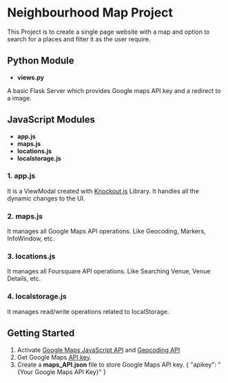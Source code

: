 # Neighbourhood Map Project

This Project is to create a single page website with a map and option to search for a places and filter it as the user require.

## Python Module

* **views.py**

A basic Flask Server which provides Google maps API key and a redirect to a image.


## JavaScript Modules
* **app.js**
* **maps.js**
* **locations.js**
* **localstorage.js**


### 1. app.js
It is a ViewModal created with [Knockout.js](https://knockoutjs.com) Library.
It handles all the dynamic changes to the UI.

### 2. maps.js
It manages all Google Maps API operations. Like Geocoding, Markers, InfoWindow, etc.

### 3. locations.js
It manages all Foursquare API operations. Like Searching Venue, Venue Details, etc.

### 4. localstorage.js
It manages read/write operations related to localStorage.


## Getting Started

1. Activate [Google Maps JavaScript API](https://developers.google.com/maps/documentation/javascript/tutorial) and [Geocoding API](https://developers.google.com/maps/documentation/geocoding/intro)
2. Get Google Maps [API key](https://developers.google.com/maps/documentation/javascript/get-api-key).
3. Create a **maps_API.json** file to store Google Maps API key.
    {
        "apikey": "{Your Google Maps API Key}"
    }
